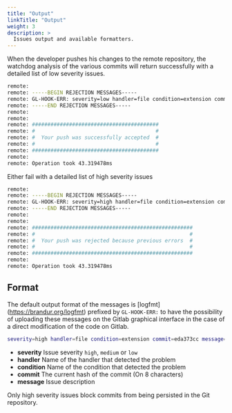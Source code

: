 ```yaml
---
title: "Output"
linkTitle: "Output"
weight: 3
description: >
  Issues output and available formatters.
---
```


When the developer pushes his changes to the remote repository, the watchdog analysis of the various commits will return successfully with a detailed list of low severity issues.

``` bash
remote:
remote: -----BEGIN REJECTION MESSAGES-----
remote: GL-HOOK-ERR: severity=low handler=file condition=extension commit=eda373cc message="'*.exe' files are not allowed"
remote: -----END REJECTION MESSAGES-----
remote:
remote:
remote: #########################################
remote: #                                       #
remote: #  Your push was successfully accepted  #
remote: #                                       #
remote: #########################################
remote:
remote: Operation took 43.319478ms
```
Either fail with a detailed list of high severity issues
``` bash
remote:
remote: -----BEGIN REJECTION MESSAGES-----
remote: GL-HOOK-ERR: severity=high handler=file condition=extension commit=eda373cc message="'*.exe' files are not allowed"
remote: -----END REJECTION MESSAGES-----
remote:
remote:
remote: ####################################################
remote: #                                                  #
remote: #  Your push was rejected because previous errors  #
remote: #                                                  #
remote: ####################################################
remote:
remote: Operation took 43.319478ms
```

Format
--------------------

The default output format of the messages is [logfmt] (https://brandur.org/logfmt) prefixed by `GL-HOOK-ERR:` to have the possibility of uploading these messages on the Gitlab graphical interface in the case of a direct modification of the code on Gitlab.

```bash
severity=high handler=file condition=extension commit=eda373cc message="'*.exe' files are not allowed"
```

* **severity** Issue severity `high`, `medium` or `low`
* **handler** Name of the handler that detected the problem
* **condition** Name of the condition that detected the problem
* **commit** The current hash of the commit (On 8 characters)
* **message** Issue description

Only high severity issues block commits from being persisted in the Git repository.